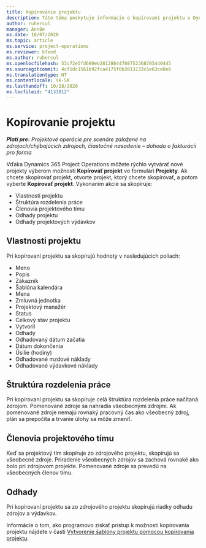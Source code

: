 ```yaml
---
title: Kopírovanie projektu
description: Táto téma poskytuje informácie o kopírovaní projektu v Dynamics 365 Project Operations.
author: ruhercul
manager: AnnBe
ms.date: 10/07/2020
ms.topic: article
ms.service: project-operations
ms.reviewer: kfend
ms.author: ruhercul
ms.openlocfilehash: 53c72e5fd680eb28128644788752368705440445
ms.sourcegitcommit: 4cf1dc1561b92fca4175f0b3813133c5e63ce8e6
ms.translationtype: HT
ms.contentlocale: sk-SK
ms.lasthandoff: 10/28/2020
ms.locfileid: "4131812"
---
```

# <a name="copy-a-project"></a>Kopírovanie projektu

_**Platí pre:** Projektové operácie pre scenáre založené na zdrojoch/chýbajúcich zdrojoch, čiastočné nasadenie – dohoda o fakturácii pro forma_

Vďaka Dynamics 365 Project Operations môžete rýchlo vytvárať nové projekty výberom možnosti **Kopírovať projekt** vo formulári **Projekty**. Ak chcete skopírovať projekt, otvorte projekt, ktorý chcete skopírovať, a potom vyberte **Kopírovať projekt**. Vykonaním akcie sa skopíruje:

- Vlastnosti projektu
- Štruktúra rozdelenia práce
- Členovia projektového tímu
- Odhady projektu
- Odhady projektových výdavkov

## <a name="project-properties"></a>Vlastnosti projektu

Pri kopírovaní projektu sa skopírujú hodnoty v nasledujúcich poliach:

- Meno
- Popis
- Zákazník
- Šablóna kalendára
- Mena
- Zmluvná jednotka
- Projektový manažér
- Status
- Celkový stav projektu
- Vytvoril
- Odhady
- Odhadovaný dátum začatia
- Dátum dokončenia
- Úsilie (hodiny)
- Odhadované mzdové náklady
- Odhadované výdavkové náklady

## <a name="work-breakdown-structure"></a>Štruktúra rozdelenia práce

Pri kopírovaní projektu sa skopíruje celá štruktúra rozdelenia práce načítaná zdrojom. Pomenované zdroje sa nahradia všeobecnými zdrojmi. Ak pomenované zdroje nemajú rovnaký pracovný čas ako všeobecný zdroj, plán sa prepočíta a trvanie úlohy sa môže zmeniť.

## <a name="project-team-members"></a>Členovia projektového tímu

Keď sa projektový tím skopíruje zo zdrojového projektu, skopírujú sa všeobecné zdroje. Priradenie všeobecných zdrojov sa zachová rovnaké ako bolo pri zdrojovom projekte. Pomenované zdroje sa prevedú na všeobecných členov tímu.

## <a name="estimates"></a>Odhady

Pri kopírovaní projektu sa zo zdrojového projektu skopírujú riadky odhadu zdrojov a výdavkov. 

Informácie o tom, ako programovo získať prístup k možnosti kopírovania projektu nájdete v časti [Vytvorenie šablóny projektu pomocou kopírovania projektu](dev-copy-project.md).
